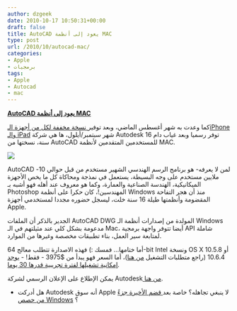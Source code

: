```yaml
---
author: dzgeek
date: 2010-10-17 10:50:31+00:00
draft: false
title: AutoCAD يعود إلى أنظمة MAC
type: post
url: /2010/10/autocad-mac/
categories:
- Apple
- برمجيات
tags:
- Apple
- Autocad
- mac
---
```


**[AutoCAD يعود إلى أنظمة MAC](https://www.it-scoop.com/2010/10/autocad-mac/)**


كما وعدت به شهر أغسطس الماضي، وبعد توفير[ نسخة مخففة لكل من أجهزة الـiPhone والـ iPad](http://www.macworld.com/appguide/app.html?id=694755&expand=false) شهر سبتمبر/أيلول، ها هي شركة Autodesk توفر رسميا وبعد غياب دام 16 سنة، نسختها من AutoCAD للمستخدمين المتقدمين ﻷنظمة MAC.

[![](https://www.it-scoop.com/wp-content/uploads/2010/10/cad-300x225.jpg)
](https://www.it-scoop.com/2010/10/autocad-mac/)

AutoCAD -لمن لا يعرفه- هو برنامج الرسم الهندسي الشهير مستخدم من قبل حوالي 10 ملايين مستخدم على وجه البسيطة، يستعمل في نمذجة ومحاكاة كل ما يخص الأجهزة الميكانيكية، الهندسة الصناعية والعمارة، وكما هو معروف عند أهله فهو أشبه بـ Photoshop المهندسين!، كان حكرا على أنظمة Windows منذ أن هجر التفاحة المقضومة وأنظمتها طيلة 16 سنة خلت، ليسجل حضوره مجددا لمستخدمي أجهزة Apple.

الجدير بالذكر أن الملفات AutoCAD DWG المولدة من إصدارات أنظمة الـ Windows مدعومة بشكل كلي عند مثيلتهم في الـ Mac، أيضا تتوفر واجهة برمجية API شاملة لمتابعة سير العمل، بناء تطبيقات مخصصة وغيرها من الموارد.

أما ختامها... فمسك :) فهذه الاصدارة تتطلب معالج 64-bit Intel ونسخة OS X 10.5.8 أو 10.6.4 (راجع متطلبات التشغيل [من هنا](http://usa.autodesk.com/adsk/servlet/pc/index?siteID=123112&id=15435044))، أما السعر فهو يبدأ من $3975 - فقط! - [يوجد إمكانية تشغيلها لفترة تجريبية قدرها 30 يوما](http://usa.autodesk.com/adsk/servlet/pc/index?siteID=123112&id=15421063).

يمكن الإطلاع على الإعلان الرسمي لشركة Autodesk[ من هنا](http://usa.autodesk.com/adsk/servlet/pc/item?siteID=123112&id=15838874).

- هل أدركت Autodesk أنه سوق Apple لا ينبغي تجاهله؟ خاصة بعد[ قضم الأخيرة جزءً من حصص Windows](https://www.it-scoop.com/2010/10/windows-mac-os-x-os-market-share/) ؟
